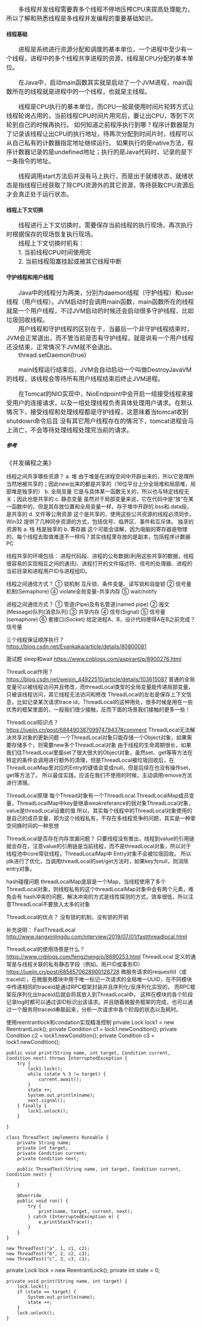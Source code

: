 <font size="3">
&emsp;&emsp;多线程并发线程需要靠多个线程不停地压榨CPU来提高处理能力，所以了解和熟悉线程是多线程并发编程的重要基础知识。<br>
</font>

#### 线程基础
<font size="3">
&emsp;&emsp;进程是系统进行资源分配和调度的基本单位，一个进程中至少有一个线程，进程中的多个线程共享进程的资源，线程是CPU分配的基本单位。<br>

&emsp;&emsp;在Java中，启动main函数其实就是启动了一个JVM进程，main函数所在的线程就是进程中的一个线程，也就是主线程。<br>

&emsp;&emsp;线程是CPU执行的基本单位，而CPU一般是使用时间片轮转方式让线程轮询占用的，当前线程CPU时间片用完后，要让出CPU，等到下次轮到自己的时候再执行。
如何知道之前程序执行到哪？程序计数器是为了记录该线程让出CPU的执行地址，待再次分配到时间片时，线程可以从自己私有的计数器指定地址继续运行。
如果执行的是native方法，程序计数器记录的是undefined地址；执行的是Java代码时，记录的是下一条指令的地址。<br>

&emsp;&emsp;线程调用start方法后并没有马上执行，而是出于就绪状态，就绪状态是指线程已经获取了除CPU资源外的其它资源，等待获取CPU资源后才会真正处于运行状态。
</font>

#### 线程上下文切换
<font size="3">
&emsp;&emsp;线程进行上下文切换时，需要保存当前线程的执行现场，再次执行时根据保存的现场恢复执行现场。<br>
&emsp;&emsp;线程上下文切换时机有：<br>
&emsp;&emsp;1. 当前线程CPU时间使用完<br>
&emsp;&emsp;2. 当前线程阻塞挂起或被其它线程中断<br>
</font>

#### 守护线程和用户线程
<font size="3">
&emsp;&emsp;Java中的线程分为两类，分别为daemon线程（守护线程）和user线程（用户线程）。JVM启动时会调用main函数，main函数所在的线程就是一个用户线程，不过JVM启动的时候还会启动很多守护线程，比如垃圾回收线程。<br>
&emsp;&emsp;用户线程和守护线程的区别在于，当最后一个非守护线程结束时，JVM会正常退出，而不管当前是否有守护线程，就是说有一个用户线程还没结束，正常情况下JVM就不会退出。<br>

<font size="3">
&emsp;&emsp;thread.setDaemon(true)<br>
</font>

&emsp;&emsp;main线程运行结束后，JVM会自动启动一个叫做DestroyJavaVM的线程，该线程会等待所有用户线程结束后终止JVM进程。<br>

&emsp;&emsp;在Tomcat的NIO实现中，NioEndpoint中会开启一组接受线程来接受用户的连接请求，以及一组处理线程负责具体处理用户请求。在默认情况下，接受线程和处理线程都是守护线程，这意味着当tomcat收到shutdown命令后且
没有其它用户线程存在的情况下，tomcat进程会马上消亡，不会等待处理线程处理完当前的请求。
</font>

##### 参考
<font size="3">
《并发编程之美》
</font>

线程之间共享哪些资源？
a. 堆  由于堆是在进程空间中开辟出来的，所以它是理所当然地被共享的；因此new出来的都是共享的（16位平台上分全局堆和局部堆，局部堆是独享的）
b. 全局变量 它是与具体某一函数无关的，所以也与特定线程无关；因此也是共享的
c. 静态变量 虽然对于局部变量来说，它在代码中是“放”在某一函数中的，但是其存放位置和全局变量一样，存于堆中开辟的.bss和.data段，是共享的
d. 文件等公用资源  这个是共享的，使用这些公共资源的线程必须同步。Win32 提供了几种同步资源的方式，包括信号、临界区、事件和互斥体。
独享的资源有
a. 栈 栈是独享的
b. 寄存器  这个可能会误解，因为电脑的寄存器是物理的，每个线程去取值难道不一样吗？其实线程里存放的是副本，包括程序计数器PC

线程共享的环境包括：
进程代码段、进程的公有数据(利用这些共享的数据，线程很容易的实现相互之间的通讯)、进程打开的文件描述符、信号的处理器、进程的当前目录和进程用户ID与进程组ID。
 
线程之间通信方式？
① 锁机制  互斥锁、条件变量、读写锁和自旋锁 
② 信号量机制(Semaphore)
④ violate全局变量-共享内存
⑤ wait/notify

进程之间通信方式？
① 管道(Pipe)及有名管道(named pipe)
② 报文(Message)队列(消息队列)
③ 共享内存
④ 信号(Signal)
⑤ 信号量(semaphore)
⑥ 套接口(Socket)
给定进程A、B，设计代码使得A在B之前完成？ 信号量

三个线程保证顺序执行？ https://blog.csdn.net/Evankaka/article/details/80800081

面试题  sleep和wait  https://www.cnblogs.com/aspirant/p/8900276.html

ThreadLocal作用？
https://blog.csdn.net/weixin_44922510/article/details/103615087
普通的全局变量可以被线程访问并且修改，而threadLocal类型的全局变量能传递局部变量，只被该线程访问，其它线程无法访问和修改
ThreadLocal的左右是保存上下文信息，比如记录某次请求trace id，ThreadLocal的这种用处，很多时候是用在一些优秀的框架里面的，一般我们很少接触，反而下面的场景我们接触的更多一些！

ThreadLocal知识点？
https://juejin.cn/post/6844903870997479437#comment
ThreadLocal无法解决共享对象的更新问题
一个ThreadLocal对象只能存储一个Object对象，如果需要存储多个，则需要new多个ThreadLocal对象
由于线程的生命周期很长，如果我们往ThreadLocal里面set了很大很大的Object对象，虽然set、get等等方法在特定的条件会调用进行额外的清理，但是ThreadLocal被垃圾回收后，在ThreadLocalMap里对应的Entry的键值会变成null，但是后续在也没有操作set、get等方法了。
所以最佳实践，应该在我们不使用的时候，主动调用remove方法进行清理。

ThreadLocal原理
每个Thread对象有一个ThreadLocal.ThreadLocalMap成员变量，ThreadLocalMap中key是继承weakreferance的弱对象ThreadLocal对象，value是threadLocal设置的值
所以，其实每个线程中的ThreadLocal对象使用的是自己的成员变量，即为这个线程私有，不存在多线程竞争的问题，其实是一种拿空间换时间的一种思想

ThreadLocal是否存在内存泄漏问题？
只要线程没有推出，线程到value的引用链就会存在，注意value的引用链是当前线程，而不是threadLocal对象，所以对于线程池中core常驻线程，ThreadLocalMap中
Entry<value>对象不会被垃圾回收。
所以jdk进行了优化，当调用threadLocal的set/get方法时，如果key为null，则消除entry对象。

hash碰撞问题
threadLocalMap底层是一个Map，当线程使用了多个ThreadLocal对象，则线程私有的这个threadLocalMap对象中会有两个元素，难免会有
hash冲突的问题，解决冲突的方式是线性探测的方式，效率很低，所以注意ThreadLocal不要放入太多的对象

ThreadLocal的优点？
没有锁的机制，没有锁的开销

补充说明：  FastThreadLocal http://www.jiangxinlingdu.com/interview/2019/07/01/fastthreadlocal.html

ThreadLocal的使用场景是什么？
https://www.cnblogs.com/fengzheng/p/8690253.html
ThreadLocal 定义的通常是与线程关联的私有静态字段（例如，用户ID或事务ID）
https://juejin.cn/post/6858570628900126728
微服务请求的requestId（或traceId），在微服务模块中用于唯一标记一次请求的全局唯一UUID，在不同模块中传递相同的traceid是通过RPC框架封装并且序列化/反序列化实现的， 而RPC框架反序列化出traceid后就会将其放入到ThreadLocal中，
这样在模块的各个阶段记录log时都可以通过该ID标识出该请求。并且随着微服务框架的完成，也可以通过一个服务将traceid串联起来，分析一次请求中各个阶段的状态以及耗时。 

使用reentrantlock和condation实现精准控制
private Lock lock1 = new ReentrantLock();
private Condition c1 = lock1.newCondition();
private Condition c2 = lock1.newCondition();
private Condition c3 = lock1.newCondition();

    public void print(String name, int target, Condition current, Condition next) throws InterruptedException {
        try {
            lock1.lock();
            while (state % 3 != target) {
                current.await();
            }
            state ++;
            System.out.println(name);
            next.signal();
        } finally {
            lock1.unlock();
        }

    }

    class ThreadTest implements Runnable {
        private String name;
        private int target;
        private Condition current;
        private Condition next;

        public ThreadTest(String name, int target, Condition current, Condition next) {

        }

        @Override
        public void run() {
            try {
                print(name, target, current, next);
            } catch (InterruptedException e) {
                e.printStackTrace();
            }
        }
    }

    new ThreadTest("a", 1, c1, c2);
    new ThreadTest("b", 2, c2, c3);
    new ThreadTest("c", 3, c3, c1);


private Lock lock = new ReentrantLock();
private int state = 0;

    private void print(String name, int target) {
        lock.lock();
        if (state == target) {
            System.out.println(name);
            state ++;
        }
        lock.unlock();
    }